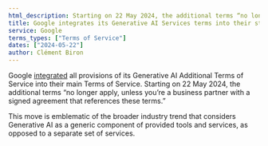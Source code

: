 ```yaml
---
html_description: Starting on 22 May 2024, the additional terms “no longer apply, unless you’re a business partner with a signed agreement that references these terms.”
title: Google integrates its Generative AI Services terms into their standard terms
service: Google
terms_types: ["Terms of Service"]
dates: ["2024-05-22"]
author: Clément Biron
---
```


Google [integrated](https://github.com/OpenTermsArchive/GenAI-versions/commit/5dc544475a9dd326f2ce7f107a89cb94c5f14cb6) all provisions of its Generative AI Additional Terms of Service into their main Terms of Service. Starting on 22 May 2024, the additional terms “no longer apply, unless you’re a business partner with a signed agreement that references these terms.”

This move is emblematic of the broader industry trend that considers Generative AI as a generic component of provided tools and services, as opposed to a separate set of services.
